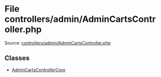 File controllers/admin/AdminCartsController.php
=========

Source: [controllers/admin/AdminCartsController.php](https://github.com/PrestaShop/PrestaShop/blob/1.5.0.2/controllers/admin/AdminCartsController.php)


Classes
-------

* [AdminCartsControllerCore](class.AdminCartsControllerCore.md)

